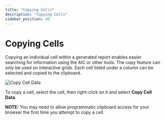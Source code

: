 ```yaml
---
title: "Copying Cells"
description: "Copying Cells"
sidebar_position: 40
---
```


# Copying Cells

Copying an individual cell within a generated report enables easier searching for information using
the AIC or other tools. The copy feature can only be used on interactive grids. Each cell listed
under a column can be selected and copied to the clipboard.

![Copy Cell Data](/img/product_docs/accessanalyzer/12.0/admin/report/interactivegrids/copycell.webp)

To copy a cell, select the cell, then right-click on it and select **Copy Cell Data**.

**NOTE:** You may need to allow programmatic clipboard access for your browser the first time you
attempt to copy a cell.
